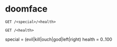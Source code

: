 # doomface

`GET /<special>/<health>`

`GET /<health>`

special = (evil|kill|ouch|god|left|right)
health = 0..100
